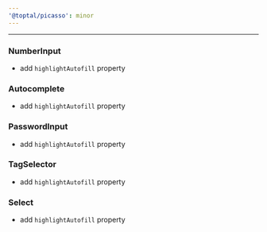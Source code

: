```yaml
---
'@toptal/picasso': minor
---
```


---

### NumberInput

- add `highlightAutofill` property

### Autocomplete

- add `highlightAutofill` property

### PasswordInput

- add `highlightAutofill` property

### TagSelector

- add `highlightAutofill` property

### Select

- add `highlightAutofill` property
